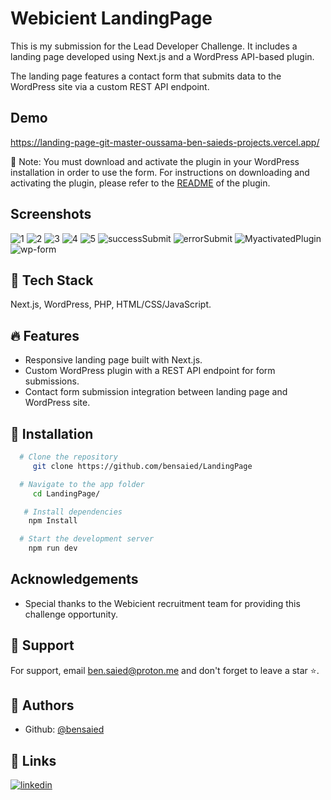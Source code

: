 # Webicient LandingPage

This is my submission for the Lead Developer Challenge. It includes a landing page developed using Next.js and a WordPress API-based plugin.

The landing page features a contact form that submits data to the WordPress site via a custom REST API endpoint.

## Demo

https://landing-page-git-master-oussama-ben-saieds-projects.vercel.app/

🚩 Note: You must download and activate the plugin in your WordPress installation in order to use the form.
For instructions on downloading and activating the plugin, please refer to the [README](https://github.com/bensaied/LandingPage/tree/master/server/oussama_ben_saied) of the plugin.

## Screenshots

![1](https://github.com/bensaied/LandingPage/assets/157906188/7a4b4c2d-b20e-41a1-adf0-8f9d1b08880e)
![2](https://github.com/bensaied/LandingPage/assets/157906188/73b50ed0-e377-4ed1-be52-f7abb4d8e579)
![3](https://github.com/bensaied/LandingPage/assets/157906188/043c50fc-d5b8-4d75-82a6-7f5d406b851f)
![4](https://github.com/bensaied/LandingPage/assets/157906188/c18137e8-c60c-421e-8ab6-7487b6b79441)
![5](https://github.com/bensaied/LandingPage/assets/157906188/cb55d497-6719-4dc1-804a-66c1e8281b25)
![successSubmit](https://github.com/bensaied/LandingPage/assets/157906188/defdb602-4593-4637-84a3-79b2f44dc6a8)
![errorSubmit](https://github.com/bensaied/LandingPage/assets/157906188/8331f27d-bb40-4326-ad25-38949fc6b0a5)
![MyactivatedPlugin](https://github.com/bensaied/LandingPage/assets/157906188/8ad57549-9c4e-4542-b687-727e082e23ca)
![wp-form](https://github.com/bensaied/LandingPage/assets/157906188/fcc5b1af-5381-4fd3-87d3-8e938fe61802)

## 🧰 Tech Stack

Next.js, WordPress, PHP, HTML/CSS/JavaScript.

## 🔥 Features

- Responsive landing page built with Next.js.
- Custom WordPress plugin with a REST API endpoint for form submissions.
- Contact form submission integration between landing page and WordPress site.

## 🚀 Installation

```bash
  # Clone the repository
     git clone https://github.com/bensaied/LandingPage

  # Navigate to the app folder
     cd LandingPage/

   # Install dependencies
    npm Install

  # Start the development server
    npm run dev
```

## Acknowledgements

- Special thanks to the Webicient recruitment team for providing this challenge opportunity.

## 💝 Support

For support, email ben.saied@proton.me and don't forget to leave a star ⭐️.

## 📝 Authors

- Github: [@bensaied](https://www.github.com/bensaied)

## 🔗 Links

[![linkedin](https://img.shields.io/badge/linkedin-0A66C2?style=for-the-badge&logo=linkedin&logoColor=white)](https://www.linkedin.com/in/oussama-ben-saayeed/)
